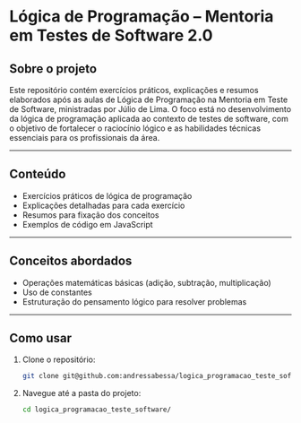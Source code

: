 # Lógica de Programação – Mentoria em Testes de Software 2.0 

## Sobre o projeto

Este repositório contém exercícios práticos, explicações e resumos elaborados após as aulas de Lógica de Programação na Mentoria em Teste de Software, ministradas por Júlio de Lima. O foco está no desenvolvimento da lógica de programação aplicada ao contexto de testes de software, com o objetivo de fortalecer o raciocínio lógico e as habilidades técnicas essenciais para os profissionais da área.

---

## Conteúdo

- Exercícios práticos de lógica de programação  
- Explicações detalhadas para cada exercício  
- Resumos para fixação dos conceitos  
- Exemplos de código em JavaScript  

---

## Conceitos abordados

- Operações matemáticas básicas (adição, subtração, multiplicação)  
- Uso de constantes  
- Estruturação do pensamento lógico para resolver problemas  

---

## Como usar

1. Clone o repositório:  
   ```bash
   git clone git@github.com:andressabessa/logica_programacao_teste_software.git

2. Navegue até a pasta do projeto:

   ```bash
   cd logica_programacao_teste_software/

  

